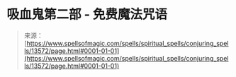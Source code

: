 <!--yml

分类：未分类

日期：2024年06月12日 18:52:04

-->

# 吸血鬼第二部 - 免费魔法咒语

> 来源：[https://www.spellsofmagic.com/spells/spiritual_spells/conjuring_spells/13572/page.html#0001-01-01](https://www.spellsofmagic.com/spells/spiritual_spells/conjuring_spells/13572/page.html#0001-01-01)
